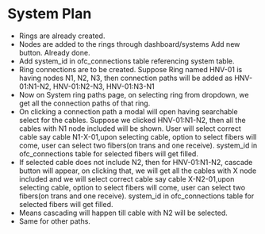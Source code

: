 # System Plan

- Rings are already created.
- Nodes are added to the rings through dashboard/systems Add new button. Already done.
- Add system_id in ofc_connections table referencing system table.
- Ring connections are to be created. Suppose Ring named HNV-01 is having nodes N1, N2, N3, then connection paths will be added as HNV-01:N1-N2, HNV-01:N2-N3, HNV-01:N3-N1
- Now on System ring paths page, on selecting ring from dropdown, we get all the connection paths of that ring.
- On clicking a connection path a modal will open having searchable select for the cables. Suppose we clicked HNV-01:N1-N2, then all the cables with N1 node included will be shown. User will select correct cable say cable N1-X-01,upon selecting cable, option to select fibers will come, user can select two fibers(on trans and one receive). system_id in ofc_connections table for selected fibers will get filled.
- If selected cable does not include N2, then for HNV-01:N1-N2, cascade button will appear, on clicking that, we will get all the cables with X node included and we will select correct cable say cable X-N2-01,upon selecting cable, option to select fibers will come, user can select two fibers(on trans and one receive). system_id in ofc_connections table for selected fibers will get filled.
- Means cascading will happen till cable with N2 will be selected.
- Same for other paths.
